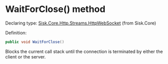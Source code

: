 <!--

Copyrights 2023 Sisk Framework - CypherPotato
Published under MIT license

!!! DO NOT EDIT THIS FILE !!!
This file was generated by a tool in the Sisk package. To edit the information in this documentation,
edit the XML documentation present in the Sisk source code.

-->


# WaitForClose() method

Declaring type: [Sisk.Core.Http.Streams.HttpWebSocket](/read?q=/contents/spec/Sisk.Core.Http.Streams.HttpWebSocket.md) (from Sisk.Core)


Definition:

```cs
public void WaitForClose()
```

Blocks the current call stack until the connection is terminated by either the client or the server.


